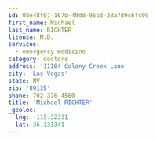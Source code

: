```yaml
---
id: 08e48f07-167b-49dd-95b3-38a7d9c6fc09
first_name: Michael
last_name: RICHTER
license: M.D.
services:
  - emergency-medicine
category: doctors
address: '11104 Colony Creek Lane'
city: 'Las Vegas'
state: NV
zip: '89135'
phone: 702-376-4560
title: 'Michael RICHTER'
_geoloc:
  lng: -115.32331
  lat: 36.131341
---
```

